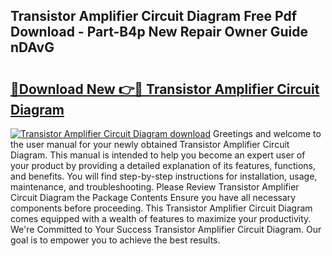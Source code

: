 ## Transistor Amplifier Circuit Diagram Free Pdf Download - Part-B4p New Repair Owner Guide nDAvG

# <h2><a href="http://dfjm9b.blite.top/?on=Transistor+Amplifier+Circuit+Diagram">🔗Download New 👉🔴 Transistor Amplifier Circuit Diagram</a></h2>

[![Transistor Amplifier Circuit Diagram download](https://i.imgur.com/lujVjoI.png)](http://dfjm9b.blite.top/?on=Transistor+Amplifier+Circuit+Diagram)
Greetings and welcome to the user manual for your newly obtained Transistor Amplifier Circuit Diagram. This manual is intended to help you become an expert user of your product by providing a detailed explanation of its features, functions, and benefits. You will find step-by-step instructions for installation, usage, maintenance, and troubleshooting. Please Review Transistor Amplifier Circuit Diagram the Package Contents Ensure you have all necessary components before proceeding. This Transistor Amplifier Circuit Diagram comes equipped with a wealth of features to maximize your productivity. We're Committed to Your Success Transistor Amplifier Circuit Diagram. Our goal is to empower you to achieve the best results.

